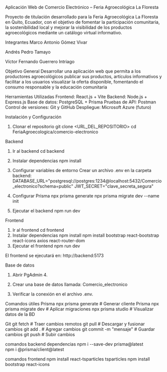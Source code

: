  Aplicación Web de Comercio Electrónico – Feria Agroecológica La Floresta

Proyecto de titulación desarrollado para la Feria Agroecológica La Floresta en Quito, Ecuador, con el objetivo de fomentar la participación comunitaria, la sostenibilidad local y mejorar la visibilidad de los productos agroecológicos mediante un catálogo virtual informativo.

Integrantes
Marco Antonio Gómez Vivar

Andrés Pedro Tamayo

Víctor Fernando Guerrero Intriago

Objetivo General
Desarrollar una aplicación web que permita a los productores agroecológicos publicar sus productos, artículos informativos y facilitar a los usuarios visualizar la oferta disponible, fomentando el consumo responsable y la educación comunitaria

Herramientas Utilizadas
Frontend: React.js + Vite
Backend: Node.js + Express.js
Base de datos: PostgreSQL + Prisma
Pruebas de API: Postman
Control de versiones: Git y GitHub
Despliegue: Microsoft Azure (futuro)


 Instalación y Configuración
1.  Clonar el repositorio
git clone <URL_DEL_REPOSITORIO>
cd FeriaAgroecologica/comercio-electronico

Backend
1. Ir al backend
cd backend

2. Instalar dependencias
npm install

3. Configurar variables de entorno
Crear un archivo .env en la carpeta backend:
DATABASE_URL="postgresql://postgres:1234@localhost:5432/Comercio_electronico?schema=public"
JWT_SECRET="clave_secreta_segura"

4. Configurar Prisma
npx prisma generate
npx prisma migrate dev --name init

5. Ejecutar el backend
npm run dev

Frontend
1. Ir al frontend
cd frontend
2. Instalar dependencias
npm install
npm install bootstrap react-bootstrap react-icons axios react-router-dom
3. Ejecutar el frontend
npm run dev

El frontend se ejecutará en:
http://backend:5173

 Base de datos
 1. Abrir PgAdmin 4.
 2. Crear una base de datos llamada:
 Comercio_electronico

 3. Verificar la conexión en el archivo .env.

 Comandos útiles
Prisma
npx prisma generate        # Generar cliente Prisma
npx prisma migrate dev     # Aplicar migraciones
npx prisma studio          # Visualizar datos de la BD

Git
git fetch                  # Traer cambios remotos
git pull                   # Descargar y fusionar cambios
git add .                  # Agregar cambios
git commit -m "mensaje"    # Guardar cambios
git push                   # Subir cambios





comandos backend dependencias
 npm i --save-dev prisma@latest      
 npm i @prisma/client@latest

comandos frontend
npm install react-tsparticles tsparticles
npm install bootstrap react-icons
